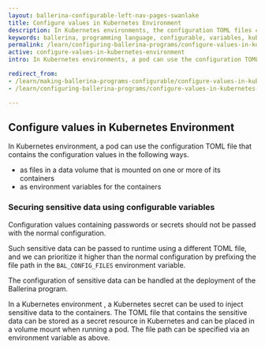 ```yaml
---
layout: ballerina-configurable-left-nav-pages-swanlake 
title: Configure values in Kubernetes Environment 
description: In Kubernetes environments, the configuration TOML files can be used to configure values at deployment. 
keywords: ballerina, programming language, configurable, variables, kubernetes, pod 
permalink: /learn/configuring-ballerina-programs/configure-values-in-kubernetes-environment/ 
active: configure-values-in-kubernetes-environment 
intro: In Kubernetes environments, a pod can use the configuration TOML files to configure values at deployment. 

redirect_from:
- /learn/making-ballerina-programs-configurable/configure-values-in-kubernetes-environment
- /learn/configuring-ballerina-programs/configure-values-in-kubernetes-environment

---
```


## Configure values in Kubernetes Environment

In Kubernetes environment, a pod can use the configuration TOML file that contains the configuration values in the
following ways.

- as files in a data volume that is mounted on one or more of its containers
- as environment variables for the containers

### Securing sensitive data using configurable variables

Configuration values containing passwords or secrets should not be passed with the normal configuration.

Such sensitive data can be passed to runtime using a different TOML file, and we can prioritize it higher than the
normal configuration by prefixing the file path in the `BAL_CONFIG_FILES` environment variable.

The configuration of sensitive data can be handled at the deployment of the Ballerina program.

In a Kubernetes environment , a Kubernetes secret can be used to inject sensitive data to the containers. The TOML file
that contains the sensitive data can be stored as a secret resource in Kubernetes and can be placed in a volume mount
when running a pod. The file path can be specified via an environment variable as above.

<style> #tree-expand-all , #tree-collapse-all, .cTocElements {display:none;} .cGitButtonContainer {padding-left: 40px;} </style>
